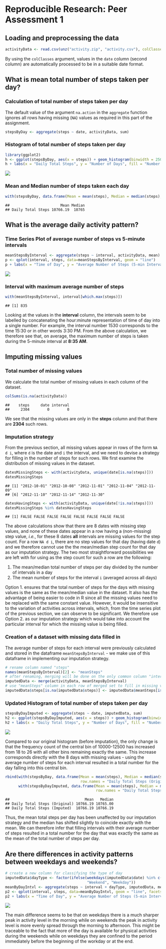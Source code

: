 # Reproducible Research: Peer Assessment 1


## Loading and preprocessing the data


```r
activityData <- read.csv(unz("activity.zip", "activity.csv"), colClasses = c("integer", "Date", "integer"))
```
By using the `colClasses` argument, values in the `date` column (second column) are automatically processed to be in a suitable date format.

## What is mean total number of steps taken per day?

### Calculation of total number of steps taken per day
The default value of the argument `na.action` in the `aggregate` function ignores all rows having missing (`NA`) values as required in this part of the assignment.

```r
stepsByDay <- aggregate(steps ~ date, activityData, sum)
```

### Histogram of total number of steps taken per day

```r
library(ggplot2)
h <- ggplot(stepsByDay, aes(x = steps)) + geom_histogram(binwidth = 2500, aes(fill = ..count..))
h + labs(x = "Daily Total Steps", y = "Number of Days", fill = "Number of Days")
```

![](PA1_template_files/figure-html/unnamed-chunk-3-1.png) 

### Mean and Median number of steps taken each day

```r
with(stepsByDay, data.frame(Mean = mean(steps), Median = median(steps), row.names = "Daily Total Steps"))
```

```
##                       Mean Median
## Daily Total Steps 10766.19  10765
```

## What is the average daily activity pattern?

### Time Series Plot of average number of steps vs 5-minute intervals

```r
meanStepsByInterval <- aggregate(steps ~ interval, activityData, mean)
p <- qplot(interval, steps, data=meanStepsByInterval, geom = "line")
p + labs(x = "Time of Day", y = "Average Number of Steps (5-min Interval)")
```

![](PA1_template_files/figure-html/unnamed-chunk-5-1.png) 

### Interval with maximum average number of steps

```r
with(meanStepsByInterval, interval[which.max(steps)])
```

```
## [1] 835
```
Looking at the values in the **interval** column, the intervals seem to be labelled by concatenating the hour:minute representation of time of day into a single number. For example, the interval number 1530 corresponds to the time 15:30 or in other words 3:30 PM. From the above calculation, we therefore see that, on average, the maximum number of steps is taken during the 5-minute interval at **8:35 AM**. 

## Imputing missing values

### Total number of missing values
We calculate the total number of missing values in each column of the dataset.

```r
colSums(is.na(activityData))
```

```
##    steps     date interval 
##     2304        0        0
```
We see that the missing values are only in the **steps** column and
that there are **2304** such rows.

### Imputation strategy
From the previous section, all missing values appear in rows of the form `NA d i`, where `d` is the date and `i` the interval,  and we need to devise a strategy for filling in the number of steps for such rows. We first examine the distribution of missing values in the dataset.

```r
datesMissingSteps <- with(activityData, unique(date[is.na(steps)]))
datesMissingSteps
```

```
## [1] "2012-10-01" "2012-10-08" "2012-11-01" "2012-11-04" "2012-11-09"
## [6] "2012-11-10" "2012-11-14" "2012-11-30"
```

```r
datesHavingSteps <- with(activityData, unique(date[!is.na(steps)]))
datesMissingSteps %in% datesHavingSteps
```

```
## [1] FALSE FALSE FALSE FALSE FALSE FALSE FALSE FALSE
```
The above calculations show that there are 8 dates with missing step values, and none of these dates appear in a row having a (non-missing) step value, *i.e.*, for these 8 dates **all** intervals are missing values for the step count. For a row `NA d i`, there are no step values for that day (having date `d`) and we therefore cannot use the the mean/median step count for that day as our imputation strategy. The two most straightforward possibilities we are left with for using as the step count for such a row are the following:

1. The mean/median total number of steps per day divided by the number of intervals in a day
2. The mean number of steps for the interval `i` (averaged across all days)

Option 1. ensures that the total number of steps for the days with missing values is the same as the mean/median value in the dataset. It also has the advantage of being easier to code in R since all the missing values need to be replaced with the same constant value. However, it would be insensitive to the variation of activities across intervals, which, from the time series plot of the previous section, we can observe to be significant. We therefore use Option 2. as our imputation strategy which would take into account the particular interval for which the missing value is being filled. 

### Creation of a dataset with missing data filled in
The average number of steps for each interval were previously calculated and stored in the dataframe `meanStepsByInterval` - we make use of this dataframe in implementing our imputation strategy. 

```r
# rename column named "steps"
names(meanStepsByInterval)[2] <- "meanSteps"
# after renaming, merging will be done on the only common column "interval"
imputedData <- merge(activityData, meanStepsByInterval)
# use "meanSteps" column in each row of merged set to fill in missing value
imputedData$steps[is.na(imputedData$steps)] <- imputedData$meanSteps[is.na(imputedData$steps)]
```

### Updated Histogram of total number of steps taken per day


```r
stepsByDayImputed <- aggregate(steps ~ date, imputedData, sum)
h2 <- ggplot(stepsByDayImputed, aes(x = steps)) + geom_histogram(binwidth = 2500, aes(fill = ..count..))
h2 + labs(x = "Daily Total Steps", y = "Number of Days", fill = "Number of Days")
```

![](PA1_template_files/figure-html/unnamed-chunk-10-1.png) 

Compared to our original histogram (before imputation), the only change is that the frequency count of the central bin of 10000-12500 has increased from 18 to 26 with all other bins remaining exactly the same. This increase corresponds directly with the 8 days with missing values - using the average number of steps for each interval resulted in a total number for the day falling into this central bin. 


```r
rbind(with(stepsByDay, data.frame(Mean = mean(steps), Median = median(steps),
                                  row.names = "Daily Total Steps (Original)")),
      with(stepsByDayImputed, data.frame(Mean = mean(steps), Median = median(steps), 
                                         row.names = "Daily Total Steps (Imputed)")))
```

```
##                                  Mean   Median
## Daily Total Steps (Original) 10766.19 10765.00
## Daily Total Steps (Imputed)  10766.19 10766.19
```
Thus, the mean total steps per day has been unaffected by our imputation strategy and the median has shifted slightly to coincide exactly with the mean. We can therefore infer that filling intervals with their average number of steps resulted in a total number for the day that was exactly the same as the mean of the total number of steps per day. 

## Are there differences in activity patterns between weekdays and weekends?


```r
# create a new column for classifying the type of day
imputedData$dayType <- factor(ifelse(weekdays(imputedData$date) %in% c("Saturday", "Sunday"), 
                                     "Weekend", "Weekday"))
meanByDayIntvl <- aggregate(steps ~ interval + dayType, imputedData, mean)
p2 <- qplot(interval, steps, data=meanByDayIntvl, geom = "line", facets = dayType ~ .)
p2 + labs(x = "Time of Day", y = "Average Number of Steps (5-min Interval)")
```

![](PA1_template_files/figure-html/unnamed-chunk-12-1.png) 

The main difference seems to be that on weekdays there is a much sharper peak in activity level in the morning while on weekends the peak in activity level is more evenly spread through the morning to afternoon. This might be traceable to the fact that more of the day is available for physical activities during the weekends while on weekdays they are confined to the period immediately before the beginning of the workday or at the end.
